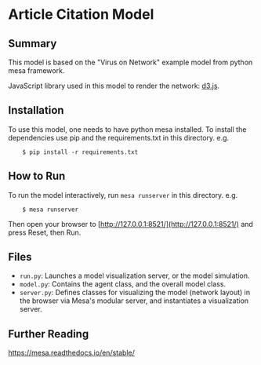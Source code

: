 # Article Citation Model

## Summary

This model is based on the "Virus on Network" example model from python mesa framework.

JavaScript library used in this model to render the network: [d3.js](https://d3js.org/).

## Installation

To use this model, one needs to have python mesa installed.
To install the dependencies use pip and the requirements.txt in this directory. e.g.

```
    $ pip install -r requirements.txt
```

## How to Run

To run the model interactively, run ``mesa runserver`` in this directory. e.g.

```
    $ mesa runserver
```

Then open your browser to [http://127.0.0.1:8521/](http://127.0.0.1:8521/) and press Reset, then Run.

## Files

* ``run.py``: Launches a model visualization server, or the model simulation.
* ``model.py``: Contains the agent class, and the overall model class.
* ``server.py``: Defines classes for visualizing the model (network layout) in the browser via Mesa's modular server, and instantiates a visualization server.

## Further Reading

https://mesa.readthedocs.io/en/stable/
